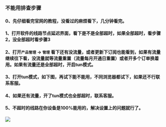 ### 不能用排查步骤

#### 0、先仔细看完官网的教程，没看过的麻烦看下，几分钟看完。

#### 1、打开软件的线路节点延迟界面，看下是不是全部超时，如果全部超时，看步骤2，没全部超时看步骤3

#### 2、打开`产品管理` -> `管理` 看下还有没流量，或者更新下订阅也能看到，如果有流量继续往下看，没流量就等流量重置（流量每月开通日重置）或者开多个订单换着用。如果有流量还是全部超时，开启tun模式。

#### 3、打开tun模式，如下图，再试下能不能用，不同浏览器都试下，如果还不行联系客服。

#### 4、如果还有流量，开了tun模式也全部超时，联系客服。

#### 5、不超时的线路在你设备是100%能用的，解决设置上的问题就行了。

![](/img/tun.png)
